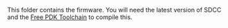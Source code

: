This folder contains the firmware. You will need the latest version of SDCC and the [Free PDK Toolchain](https://free-pdk.github.io/) to compile this.
